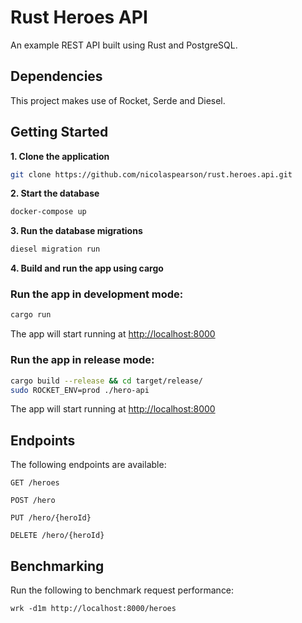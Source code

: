 # Rust Heroes API

An example REST API built using Rust and PostgreSQL.

## Dependencies

This project makes use of Rocket, Serde and Diesel.

## Getting Started

**1. Clone the application**

```bash
git clone https://github.com/nicolaspearson/rust.heroes.api.git
```

**2. Start the database**

```bash
docker-compose up
```

**3. Run the database migrations**

```bash
diesel migration run
```

**4. Build and run the app using cargo**

### Run the app in development mode:

```bash
cargo run
```

The app will start running at <http://localhost:8000>

### Run the app in release mode:

```bash
cargo build --release && cd target/release/
sudo ROCKET_ENV=prod ./hero-api
```

The app will start running at <http://localhost:8000>

## Endpoints

The following endpoints are available:

```
GET /heroes
```

```
POST /hero
```

```
PUT /hero/{heroId}
```

```
DELETE /hero/{heroId}
```

## Benchmarking

Run the following to benchmark request performance:

```
wrk -d1m http://localhost:8000/heroes
```
